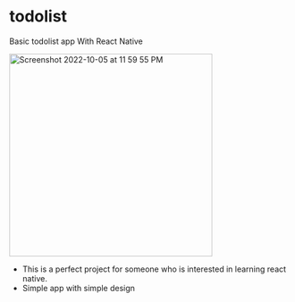 # todolist
Basic todolist app With React Native

<img width="363" alt="Screenshot 2022-10-05 at 11 59 55 PM" src="https://user-images.githubusercontent.com/85498185/194107281-887162bf-8079-4833-be89-016cd4b9c380.png">

- This is a perfect project for someone who is interested in learning react native. 
- Simple app with simple design 

